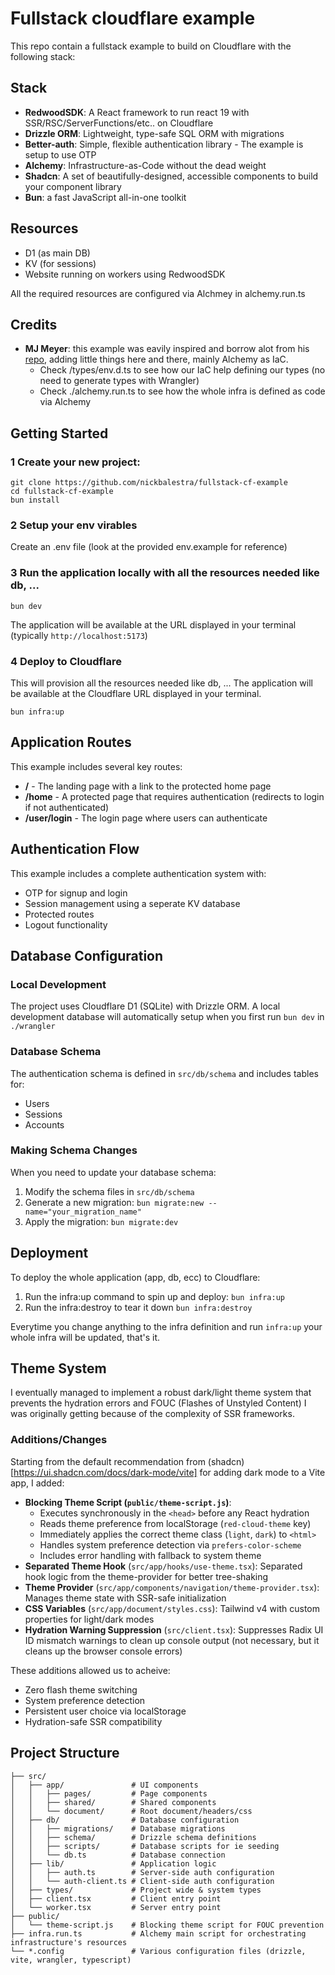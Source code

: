# Fullstack cloudflare example

This repo contain a fullstack example to build on Cloudflare with the following stack:

## Stack

- **RedwoodSDK**: A React framework to run react 19 with SSR/RSC/ServerFunctions/etc.. on Cloudflare
- **Drizzle ORM**: Lightweight, type-safe SQL ORM with migrations
- **Better-auth**: Simple, flexible authentication library - The example is setup to use OTP
- **Alchemy**: Infrastructure-as-Code without the dead weight
- **Shadcn**: A set of beautifully-designed, accessible components to build your component library
- **Bun**: a fast JavaScript all-in-one toolkit

## Resources

- D1 (as main DB)
- KV (for sessions)
- Website running on workers using RedwoodSDK

All the required resources are configured via Alchmey in alchemy.run.ts

## Credits

- **MJ Meyer**: this example was eavily inspired and borrow alot from his [repo](https://github.com/mj-meyer/rwsdk-better-auth-drizzle), adding little things here and there, mainly Alchemy as IaC.
  - Check /types/env.d.ts to see how our IaC help defining our types (no need to generate types with Wrangler)
  - Check ./alchemy.run.ts to see how the whole infra is defined as code via Alchemy

## Getting Started

### 1 Create your new project:

```shell
git clone https://github.com/nickbalestra/fullstack-cf-example
cd fullstack-cf-example
bun install
```

### 2 Setup your env virables

Create an .env file (look at the provided env.example for reference)

### 3 Run the application locally with all the resources needed like db, ...

```shell
bun dev
```

The application will be available at the URL displayed in your terminal (typically `http://localhost:5173`)

### 4 Deploy to Cloudflare

This will provision all the resources needed like db, ...
The application will be available at the Cloudflare URL displayed in your terminal.

```shell
bun infra:up
```

## Application Routes

This example includes several key routes:

- **/** - The landing page with a link to the protected home page
- **/home** - A protected page that requires authentication (redirects to login if not authenticated)
- **/user/login** - The login page where users can authenticate

## Authentication Flow

This example includes a complete authentication system with:

- OTP for signup and login
- Session management using a seperate KV database
- Protected routes
- Logout functionality

## Database Configuration

### Local Development

The project uses Cloudflare D1 (SQLite) with Drizzle ORM. A local development database will automatically setup when you first run `bun dev` in `./wrangler`

### Database Schema

The authentication schema is defined in `src/db/schema` and includes tables for:

- Users
- Sessions
- Accounts

### Making Schema Changes

When you need to update your database schema:

1. Modify the schema files in `src/db/schema`
2. Generate a new migration: `bun migrate:new --name="your_migration_name"`
3. Apply the migration: `bun migrate:dev`

## Deployment

To deploy the whole application (app, db, ecc) to Cloudflare:

1. Run the infra:up command to spin up and deploy: `bun infra:up`
2. Run the infra:destroy to tear it down `bun infra:destroy`

Everytime you change anything to the infra definition and run `infra:up` your whole infra will be updated, that's it.

## Theme System

I eventually managed to implement a robust dark/light theme system that prevents the hydration errors and FOUC (Flashes of Unstyled Content) I was originally getting because of the complexity of SSR frameworks.

### Additions/Changes

Starting from the default recommendation from (shadcn)[https://ui.shadcn.com/docs/dark-mode/vite] for adding dark mode to a Vite app, I added:
- **Blocking Theme Script (`public/theme-script.js`)**:
  - Executes synchronously in the `<head>` before any React hydration
  - Reads theme preference from localStorage (`red-cloud-theme` key)
  - Immediately applies the correct theme class (`light`, `dark`) to `<html>`
  - Handles system preference detection via `prefers-color-scheme`
  - Includes error handling with fallback to system theme
- **Separated Theme Hook** (`src/app/hooks/use-theme.tsx`): Separated hook logic from the theme-provider for better tree-shaking
- **Theme Provider** (`src/app/components/navigation/theme-provider.tsx`): Manages theme state with SSR-safe initialization
- **CSS Variables** (`src/app/document/styles.css`): Tailwind v4 with custom properties for light/dark modes
- **Hydration Warning Suppression** (`src/client.tsx`): Suppresses Radix UI ID mismatch warnings to clean up console output (not necessary, but it cleans up the browser console errors)

These additions allowed us to acheive:
- Zero flash theme switching
- System preference detection
- Persistent user choice via localStorage
- Hydration-safe SSR compatibility

## Project Structure

```
├── src/
│   ├── app/               # UI components
│   │   ├── pages/         # Page components
│   │   ├── shared/        # Shared components
│   │   └── document/      # Root document/headers/css
│   ├── db/                # Database configuration
│   │   ├── migrations/    # Database migrations
│   │   ├── schema/        # Drizzle schema definitions
│   │   ├── scripts/       # Database scripts for ie seeding
│   │   └── db.ts          # Database connection
│   ├── lib/               # Application logic
│   │   ├── auth.ts        # Server-side auth configuration
│   │   └── auth-client.ts # Client-side auth configuration
│   ├── types/             # Project wide & system types
│   ├── client.tsx         # Client entry point
│   └── worker.tsx         # Server entry point
├── public/
│   └── theme-script.js    # Blocking theme script for FOUC prevention
├── infra.run.ts           # Alchemy main script for orchestrating infrastructure's resources
└── *.config               # Various configuration files (drizzle, vite, wrangler, typescript)
```
